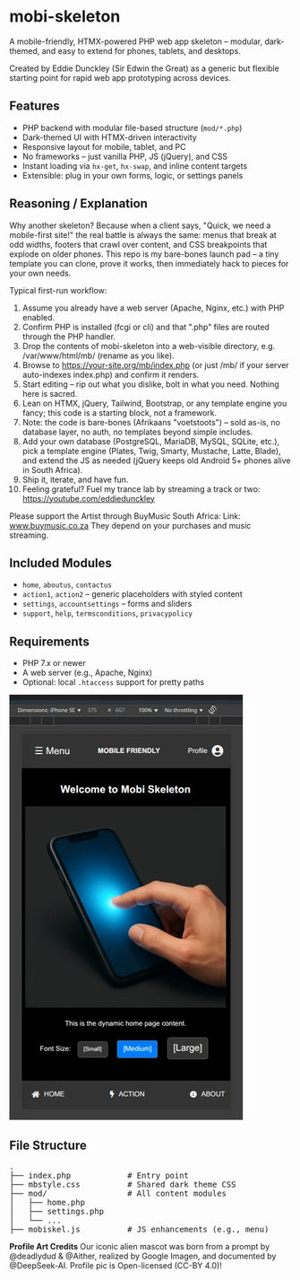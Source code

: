# mobi-skeleton

A mobile-friendly, HTMX-powered PHP web app skeleton – modular,
dark-themed, and easy to extend for phones, tablets, and desktops.

Created by Eddie Dunckley (Sir Edwin the Great) as a generic but
flexible starting point for rapid web app prototyping across devices.

## Features

- PHP backend with modular file-based structure (`mod/*.php`)
- Dark-themed UI with HTMX-driven interactivity
- Responsive layout for mobile, tablet, and PC
- No frameworks – just vanilla PHP, JS (jQuery), and CSS
- Instant loading via `hx-get`, `hx-swap`, and inline content targets
- Extensible: plug in your own forms, logic, or settings panels

## Reasoning / Explanation

Why another skeleton? Because when a client says,
"Quick, we need a mobile-first site!" the real battle is always the same:
menus that break at odd widths, footers that crawl over content, and CSS
breakpoints that explode on older phones. This repo is my bare-bones launch
pad – a tiny template you can clone, prove it works, then immediately hack
to pieces for your own needs.

Typical first-run workflow:

1. Assume you already have a web server (Apache, Nginx, etc.) with PHP
   enabled.
2. Confirm PHP is installed (fcgi or cli) and that ".php" files are routed
   through the PHP handler.
3. Drop the contents of mobi-skeleton into a web-visible directory, e.g.
   /var/www/html/mb/ (rename as you like).
4. Browse to https://your-site.org/mb/index.php (or just /mb/ if your
   server auto-indexes index.php) and confirm it renders.
5. Start editing – rip out what you dislike, bolt in what you need.
   Nothing here is sacred.
6. Lean on HTMX, jQuery, Tailwind, Bootstrap, or any template engine you
   fancy; this code is a starting block, not a framework.
7. Note: the code is bare-bones (Afrikaans "voetstoots") – sold as-is,
   no database layer, no auth, no templates beyond simple includes.
8. Add your own database (PostgreSQL, MariaDB, MySQL, SQLite, etc.),
   pick a template engine (Plates, Twig, Smarty, Mustache, Latte, Blade),
   and extend the JS as needed (jQuery keeps old Android 5+ phones alive
   in South Africa).
9. Ship it, iterate, and have fun.
10. Feeling grateful? Fuel my trance lab by streaming a track or two:
    https://youtube.com/eddiedunckley

Please support the Artist through BuyMusic South Africa:
Link: www.buymusic.co.za  They depend on your purchases and music streaming.

## Included Modules

- `home`, `aboutus`, `contactus`
- `action1`, `action2` – generic placeholders with styled content
- `settings`, `accountsettings` – forms and sliders
- `support`, `help`, `termsconditions`, `privacypolicy`

## Requirements

- PHP 7.x or newer
- A web server (e.g., Apache, Nginx)
- Optional: local `.htaccess` support for pretty paths

![Screenshot of Mobi Skeleton Homepage](img/screenshot.webp)

## File Structure
<pre>
.
├── index.php            # Entry point
├── mbstyle.css          # Shared dark theme CSS
├── mod/                 # All content modules
│   ├── home.php
│   ├── settings.php
│   └── ...
├── mobiskel.js          # JS enhancements (e.g., menu)
</pre>

**Profile Art Credits**
Our iconic alien mascot was born from a prompt by @deadlydud & @Aither,
realized by Google Imagen, and documented by @DeepSeek-AI.
Profile pic is Open-licensed (CC-BY 4.0)!

